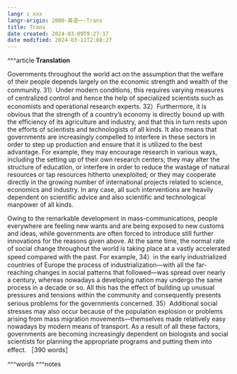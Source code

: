```yaml
---
langr : xxx
langr-origin: 2000-英语一-Trans
title: Trans
date created: 2024-03-09T9:27:17
date modified: 2024-03-11T2:08:27
---
```


^^^article
**Translation**

Governments throughout the world act on the assumption that the welfare of their people depends largely on the economic strength and wealth of the community. 31）Under modern conditions, this requires varying measures of centralized control and hence the help of specialized scientists such as economists and operational research experts. 32）Furthermore, it is obvious that the strength of a country’s economy is directly bound up with the efficiency of its agriculture and industry, and that this in turn rests upon the efforts of scientists and technologists of all kinds. It also means that governments are increasingly compelled to interfere in these sectors in order to step up production and ensure that it is utilized to the best advantage. For example, they may encourage research in various ways, including the setting up of their own research centers; they may alter the structure of education, or interfere in order to reduce the wastage of natural resources or tap resources hitherto unexploited; or they may cooperate directly in the growing number of international projects related to science, economics and industry. In any case, all such interventions are heavily dependent on scientific advice and also scientific and technological manpower of all kinds.

Owing to the remarkable development in mass-communications, people everywhere are feeling new wants and are being exposed to new customs and ideas, while governments are often forced to introduce still further innovations for the reasons given above. At the same time, the normal rate of social change throughout the world is taking place at a vastly accelerated speed compared with the past. For example, 34）in the early industrialized countries of Europe the process of industrialization—with all the far-reaching changes in social patterns that followed—was spread over nearly a century, whereas nowadays a developing nation may undergo the same process in a decade or so. All this has the effect of building up unusual pressures and tensions within the community and consequently presents serious problems for the governments concerned. 35）Additional social stresses may also occur because of the population explosion or problems arising from mass migration movements—themselves made relatively easy nowadays by modern means of transport. As a result of all these factors, governments are becoming increasingly dependent on biologists and social scientists for planning the appropriate programs and putting them into effect. ［390 words］





^^^words
^^^notes
